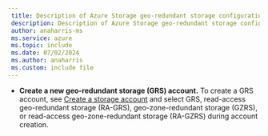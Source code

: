 ```yaml
---
 title: Description of Azure Storage geo-redundant storage configuration steps for new storage accounts
 description: Description of Azure Storage geo-redundant storage configuration steps for new storage accounts
 author: anaharris-ms
 ms.service: azure
 ms.topic: include
 ms.date: 07/02/2024
 ms.author: anaharris
 ms.custom: include file
---
```


- **Create a new geo-redundant storage (GRS) account.** To create a GRS account, see [Create a storage account](/azure/storage/common/storage-account-create) and select GRS, read-access geo-redundant storage (RA-GRS), geo-zone-redundant storage (GZRS), or read-access geo-zone-redundant storage (RA-GZRS) during account creation.
